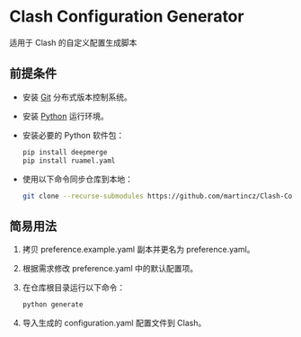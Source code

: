 # Clash Configuration Generator

适用于 Clash 的自定义配置生成脚本

## 前提条件

* 安装 [Git](https://git-scm.com/) 分布式版本控制系统。

* 安装 [Python](https://www.python.org/) 运行环境。

* 安装必要的 Python 软件包：

    ```bash
    pip install deepmerge
    pip install ruamel.yaml
    ```

* 使用以下命令同步仓库到本地：

    ```bash
    git clone --recurse-submodules https://github.com/martincz/Clash-Configuration-Generator.git
    ```

## 简易用法

1. 拷贝 preference.example.yaml 副本并更名为 preference.yaml。

2. 根据需求修改 preference.yaml 中的默认配置项。

3. 在仓库根目录运行以下命令：

    ```bash
    python generate
    ```

4. 导入生成的 configuration.yaml 配置文件到 Clash。